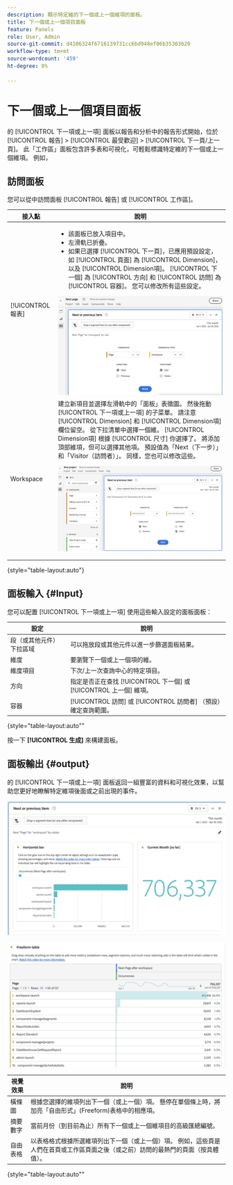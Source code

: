 ```yaml
---
description: 顯示特定維的下一個或上一個維項的面板。
title: 下一個或上一個項目面板
feature: Panels
role: User, Admin
source-git-commit: d4106324f6716139731cc6bd948ef06b35303620
workflow-type: tm+mt
source-wordcount: '459'
ht-degree: 8%

---
```



# 下一個或上一個項目面板

的 [!UICONTROL 下一項或上一項] 面板以報告和分析中的報告形式開始，位於 [!UICONTROL 報告] > [!UICONTROL 最受歡迎] > [!UICONTROL 下一頁/上一頁]。 此「工作區」面板包含許多表和可視化，可輕鬆標識特定維的下一個或上一個維項。 例如， 
        

## 訪問面板

您可以從中訪問面板 [!UICONTROL 報告] 或 [!UICONTROL 工作區]。

| 接入點 | 說明 |
| --- | --- |
| [!UICONTROL 報表] | <ul><li>該面板已放入項目中。</li><li>左滑軌已折疊。</li><li>如果已選擇 [!UICONTROL 下一頁]，已應用預設設定，如 [!UICONTROL 頁面] 為 [!UICONTROL Dimension]，以及 [!UICONTROL Dimension項]。 [!UICONTROL 下一個] 為 [!UICONTROL 方向] 和 [!UICONTROL 訪問] 為 [!UICONTROL 容器]。 您可以修改所有這些設定。</li></ul>![下一/上一面板](assets/next-previous.png) |
| Workspace | 建立新項目並選擇左滑軌中的「面板」表徵圖。 然後拖動 [!UICONTROL 下一項或上一項] 的子菜單。 請注意 [!UICONTROL Dimension] 和 [!UICONTROL Dimension項] 欄位留空。 從下拉清單中選擇一個維。 [!UICONTROL Dimension項] 根據 [!UICONTROL 尺寸] 你選擇了。 將添加頂部維項，但可以選擇其他項。 預設值為「Next（下一步）」和「Visitor（訪問者）」。 同樣，您也可以修改這些。<p>![下一/上一面板](assets/next-previous2.png) |

{style=&quot;table-layout:auto&quot;}

## 面板輸入 {#Input}

您可以配置 [!UICONTROL 下一項或上一項] 使用這些輸入設定的面板面板：

| 設定 | 說明 |
| --- | --- |
| 段（或其他元件）下拉區域 | 可以拖放段或其他元件以進一步篩選面板結果。 |
| 維度 | 要瀏覽下一個或上一個項的維。 |
| 維度項目 | 下次/上一次查詢中心的特定項目。 |
| 方向 | 指定是否正在查找 [!UICONTROL 下一個] 或 [!UICONTROL 上一個] 維項。 |
| 容器 | [!UICONTROL 訪問] 或 [!UICONTROL 訪問者] （預設）確定查詢範圍。 |

{style=&quot;table-layout:auto&quot;&quot;

按一下 **[!UICONTROL 生成]** 來構建面板。

## 面板輸出 {#output}

的 [!UICONTROL 下一項或上一項] 面板返回一組豐富的資料和可視化效果，以幫助您更好地瞭解特定維項後面或之前出現的事件。

![下一/上一面板輸出](assets/next-previous-output.png)

![下一/上一面板輸出](assets/next-previous-output2.png)

| 視覺效果 | 說明 |
| --- | --- |
| 橫條圖 | 根據您選擇的維項列出下一個（或上一個）項。 懸停在單個條上時，將加亮「自由形式」(Freeform)表格中的相應項。 |
| 摘要數字 | 當前月份（到目前為止）所有下一個或上一個維項目的高級匯總編號。 |
| 自由表格 | 以表格格式根據所選維項列出下一個（或上一個）項。 例如，這些頁是人們在首頁或工作區頁面之後（或之前）訪問的最熱門的頁面（按具體值）。 |

{style=&quot;table-layout:auto&quot;&quot;
